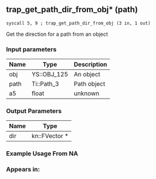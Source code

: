 ## trap_get_path_dir_from_obj* (path)

`syscall 5, 9 ; trap_get_path_dir_from_obj (3 in, 1 out)`

Get the direction for a path from an object

### Input parameters
| Name | Type | Description
|------|------|------------
| obj   | YS::OBJ_125   | An object
| path   | Ti::Path_3   | Path object
| a5   | float   | unknown


### Output Parameters
| Name | Type
|------|-----
| dir   | kn::FVector *   
### Example Usage From NA



### Appears in:




